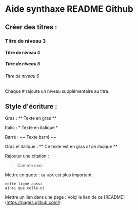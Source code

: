 # Aide synthaxe README Github

## Créer des titres :

### Titre de niveau 3
#### Titre de niveau 4
##### Titre de niveau 5
###### Titre de niveau 6

Chaque # rajoute un niveau supplémentaire au titre.

## Style d'écriture :

Gras :              ** Texte en gras **

Italic :             * Texte en italique *

Barré :             ~~ Texte barré ~~

Gras et italique :  ** Ce texte est en gras _et en italique_ **

Rajouter une citation :
> Comme ceci

Mettre en quote :
`ce mot` est plus important.

```
cette ligne aussi
ainsi que celle-ci
```

Mettre un lien dans une page : 
Voiçi le lien de ce [README] (https://pages.github.com/).

